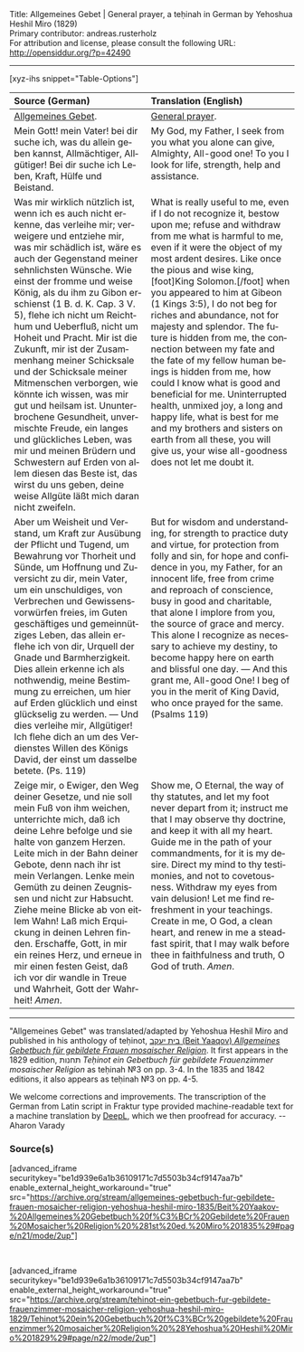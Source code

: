 <html>
<head></head>
<body>
Title: Allgemeines Gebet | General prayer, a teḥinah in German by Yehoshua Heshil Miro (1829)<br />
Primary contributor: andreas.rusterholz<br />
For attribution and license, please consult the following URL: <a href="http://opensiddur.org/?p=42490">http://opensiddur.org/?p=42490</a>
<p />
<hr />

[xyz-ihs snippet="Table-Options"]<table style="margin-left: auto; margin-right: auto;" class="draggable">
<thead><tr><th id="x" style="text-align: left;">Source (German)</th><th style="text-align: left;">Translation (English)</th></tr></thead>
<tbody>
<tr><td style="vertical-align:top;">
<div class="german" lang="de">
<u>Allgemeines Gebet</u>.
</div></td>

<td style="vertical-align:top;">
<div class="english" lang="en">
<u>General prayer</u>.
</div></td></tr>


<tr><td style="vertical-align:top;">
<div class="german" lang="de">
Mein Gott! mein Vater! bei dir suche ich, was du allein geben kannst, Allmächtiger, Allgütiger! Bei dir suche ich Leben, Kraft, Hülfe und Beistand. 
</div></td>

<td style="vertical-align:top;">
<div class="english" lang="en">
My God, my Father, I seek from you what you alone can give, Almighty, All-good one! To you I look for life, strength, help and assistance. 
</div></td></tr>


<tr><td style="vertical-align:top;">
<div class="german" lang="de">
Was mir wirklich nützlich ist, wenn ich es auch nicht erkenne, das verleihe mir; verweigere und entziehe mir, was mir schädlich ist, wäre es auch der Gegenstand meiner sehnlichsten Wünsche. Wie einst der fromme und weise König, als du ihm zu Gibon erschienst <span class="citation">(1 B. d. K. Cap. 3 V. 5)</span>, flehe ich nicht um Reichthum und Ueberfluß, nicht um Hoheit und Pracht. Mir ist die Zukunft, mir ist der Zusammenhang meiner Schicksale und der Schicksale meiner Mitmenschen verborgen, wie könnte ich wissen, was mir gut und heilsam ist. Ununterbrochene Gesundheit, unvermischte Freude, ein langes und glückliches Leben, was mir und meinen Brüdern und Schwestern auf Erden von allem diesen das Beste ist, das wirst du uns geben, deine weise Allgüte läßt mich daran nicht zweifeln. 
</div></td>

<td style="vertical-align:top;">
<div class="english" lang="en">
What is really useful to me, even if I do not recognize it, bestow upon me; refuse and withdraw from me what is harmful to me, even if it were the object of my most ardent desires. Like once the pious and wise king,[foot]King Solomon.[/foot] when you appeared to him at Gibeon <span class="citation">(1 Kings 3:5)</span>, I do not beg for riches and abundance, not for majesty and splendor. The future is hidden from me, the connection between my fate and the fate of my fellow human beings is hidden from me, how could I know what is good and beneficial for me. Uninterrupted health, unmixed joy, a long and happy life, what is best for me and my brothers and sisters on earth from all these, you will give us, your wise all-goodness does not let me doubt it. 
</div></td></tr>


<tr><td style="vertical-align:top;">
<div class="german" lang="de">
Aber um Weisheit und Verstand, um Kraft zur Ausübung der Pflicht und Tugend, um Bewahrung vor Thorheit und Sünde, um Hoffnung und Zuversicht zu dir, mein Vater, um ein unschuldiges, von Verbrechen und Gewissensvorwürfen freies, im Guten geschäftiges und gemeinnütziges Leben, das allein erflehe ich von dir, Urquell der Gnade und Barmherzigkeit. Dies allein erkenne ich als nothwendig, meine Bestimmung zu erreichen, um hier auf Erden glücklich und einst glückselig zu werden. — Und dies verleihe mir, Allgütiger! Ich flehe dich an um des Verdienstes Willen des Königs David, der einst um dasselbe betete. <span class="citation">(Ps. 119)</span> 
</div></td>

<td style="vertical-align:top;">
<div class="english" lang="en">
But for wisdom and understanding, for strength to practice duty and virtue, for protection from folly and sin, for hope and confidence in you, my Father, for an innocent life, free from crime and reproach of conscience, busy in good and charitable, that alone I implore from you, the source of grace and mercy. This alone I recognize as necessary to achieve my destiny, to become happy here on earth and blissful one day. — And this grant me, All-good One! I beg of you in the merit of King David, who once prayed for the same. <span class="citation">(Psalms 119)</span> 
</div></td></tr>


<tr><td style="vertical-align:top;">
<div class="german" lang="de">
Zeige mir, o Ewiger, den Weg deiner Gesetze, und nie soll mein Fuß von ihm weichen, unterrichte mich, daß ich deine Lehre befolge und sie halte von ganzem Herzen. Leite mich in der Bahn deiner Gebote, denn nach ihr ist mein Verlangen. Lenke mein Gemüth zu deinen Zeugnissen und nicht zur Habsucht. Ziehe meine Blicke ab von eitlem Wahn! Laß mich Erquickung in deinen Lehren finden. Erschaffe, Gott, in mir ein reines Herz, und erneue in mir einen festen Geist, daß ich vor dir wandle in Treue und Wahrheit, Gott der Wahrheit! <em>Amen</em>.
</div></td>

<td style="vertical-align:top;">
<div class="english" lang="en">
Show me, O Eternal, the way of thy statutes, and let my foot never depart from it; instruct me that I may observe thy doctrine, and keep it with all my heart. Guide me in the path of your commandments, for it is my desire. Direct my mind to thy testimonies, and not to covetousness. Withdraw my eyes from vain delusion! Let me find refreshment in your teachings. Create in me, O God, a clean heart, and renew in me a steadfast spirit, that I may walk before thee in faithfulness and truth, O God of truth. <em>Amen</em>.
</div></td></tr>
</tbody></table>

<hr />

"Allgemeines Gebet" was translated/adapted by Yehoshua Heshil Miro and published in his anthology of teḥinot, <a href="/?p=41365">בית יעקב (Beit Yaaqov) <em>Allgemeines Gebetbuch für gebildete Frauen mosaischer Religion</em></a>. It first appears in the 1829 edition, תחנות <em>Teḥinot ein Gebetbuch für gebildete Frauenzimmer mosaischer Religion</em> as teḥinah №3 on pp. 3-4. In the 1835 and 1842 editions, it also appears as teḥinah №3 on pp. 4-5. 

We welcome corrections and improvements. The transcription of the German from Latin script in Fraktur type provided machine-readable text for a machine translation by <a href="https://www.deepl.com/en/translator">DeepL</a>, which we then proofread for accuracy. --Aharon Varady
 

<h3>Source(s)</h3>

[advanced_iframe securitykey="be1d939e6a1b36109171c7d5503b34cf9147aa7b" enable_external_height_workaround="true" src="https://archive.org/stream/allgemeines-gebetbuch-fur-gebildete-frauen-mosaicher-religion-yehoshua-heshil-miro-1835/Beit%20Yaakov-%20Allgemeines%20Gebetbuch%20f%C3%BCr%20Gebildete%20Frauen%20Mosaicher%20Religion%20%281st%20ed.%20Miro%201835%29#page/n21/mode/2up"]
 
&nbsp;

[advanced_iframe securitykey="be1d939e6a1b36109171c7d5503b34cf9147aa7b" enable_external_height_workaround="true" src="https://archive.org/stream/tehinot-ein-gebetbuch-fur-gebildete-frauenzimmer-mosaicher-religion-yehoshua-heshil-miro-1829/Tehinot%20ein%20Gebetbuch%20f%C3%BCr%20gebildete%20Frauenzimmer%20mosaicher%20Religion%20%28Yehoshua%20Heshil%20Miro%201829%29#page/n22/mode/2up"]

&nbsp;
</body>
</html>